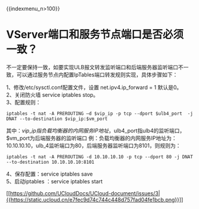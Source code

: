 {{indexmenu_n>100}}


# VServer端口和服务节点端口是否必须一致？

不一定要保持一致，如要实现ULB报文转发监听端口和后端服务器监听端口不一致，可以通过服务节点内配置IpTables端口转发规则实现，具体步骤如下：

1、修改/etc/sysctl.conf配置文件，设置 net.ipv4.ip\_forward = 1 默认是0。  
2、关闭防火墙 service iptables stop。  
3、配置规则：

```
iptables -t nat -A PREROUTING –d $vip_ip -p tcp --dport $ulb4_port  -j DNAT --to-destination $vip_ip:$vm_port
```

其中：$vip\_ip指负载均衡器的内网服务IP地址，$ulb4\_port指ulb4的监听端口，$vm\_port为后端服务器的监听端口 例：负载均衡器的内网服务IP地址为：10.10.10.10，ulb\_4监听端口为80，后端服务器监听端口为8101，则规则为：

```
iptables -t nat -A PREROUTING -d 10.10.10.10 -p tcp --dport 80 -j DNAT --to-destination 10.10.10.10:8101
```

4、保存配置：service iptables save  
5、启动iptables ：service iptables start

[[https://github.com/UCloudDocs/UCloud-document/issues/3|{{https://static.ucloud.cn/e7fec9d74c744c448d757fad04fe1bcb.png}}]]
